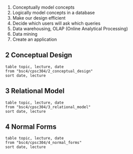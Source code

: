 1. Conceptually model concepts
2. Logically model concepts in a database
3. Make our design efficient
4. Decide which users will ask which queries
5. Data warehousing, OLAP (Online Analytical Processing)
6. Data mining
7. Create an application

## 2 Conceptual Design
```dataview
table topic, lecture, date
from "bsc4/cpsc304/2_conceptual_design"
sort date, lecture
```

## 3 Relational Model
```dataview
table topic, lecture, date
from "bsc4/cpsc304/3_relational_model"
sort date, lecture
```

## 4 Normal Forms
```dataview
table topic, lecture, date
from "bsc4/cpsc304/4_normal_forms"
sort date, lecture
```